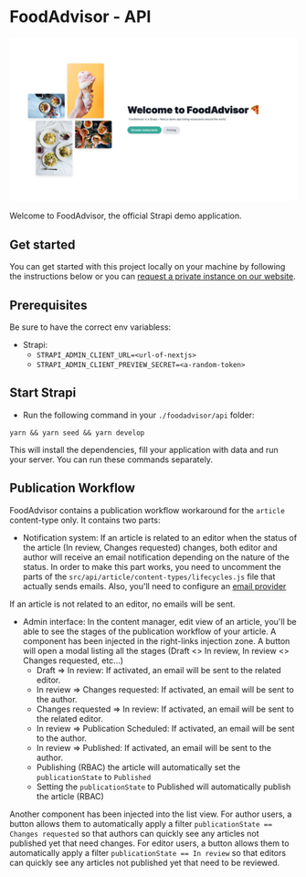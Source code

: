 # FoodAdvisor - API

![FoodAdvisor](../foodadvisor.png)

Welcome to FoodAdvisor, the official Strapi demo application.

## Get started

You can get started with this project locally on your machine by following the instructions below or you can [request a private instance on our website](https://strapi.io/demo).

## Prerequisites

Be sure to have the correct env variabless:

- Strapi:
  - `STRAPI_ADMIN_CLIENT_URL=<url-of-nextjs>`
  - `STRAPI_ADMIN_CLIENT_PREVIEW_SECRET=<a-random-token>`

## Start Strapi

- Run the following command in your `./foodadvisor/api` folder:

```
yarn && yarn seed && yarn develop
```

This will install the dependencies, fill your application with data and run your server. You can run these commands separately.


## Publication Workflow

FoodAdvisor contains a publication workflow workaround for the `article` content-type only. It contains two parts:

- Notification system: If an article is related to an editor when the status of the article (In review, Changes requested) changes, both editor and author will receive an email notification depending on the nature of the status. In order to make this part works, you need to uncomment the parts of the `src/api/article/content-types/lifecycles.js` file that actually sends emails. Also, you'll need to configure an [email provider](https://docs.strapi.io/developer-docs/latest/plugins/email.html)

If an article is not related to an editor, no emails will be sent.

- Admin interface: In the content manager, edit view of an article, you'll be able to see the stages of the publication workflow of your article. A component has been injected in the right-links injection zone. A button will open a modal listing all the stages (Draft <> In review, In review <> Changes requested, etc...)
  - Draft => In review: If activated, an email will be sent to the related editor.
  - In review => Changes requested: If activated, an email will be sent to the author.
  - Changes requested => In review: If activated, an email will be sent to the related editor.
  - In review => Publication Scheduled: If activated, an email will be sent to the author.
  - In review => Published: If activated, an email will be sent to the author.
  - Publishing (RBAC) the article will automatically set the `publicationState` to `Published`
  - Setting the `publicationState` to Published will automatically publish the article (RBAC)

Another component has been injected into the list view. For author users, a button allows them to automatically apply a filter `publicationState == Changes requested` so that authors can quickly see any articles not published yet that need changes. For editor users, a button allows them to automatically apply a filter `publicationState == In review` so that editors can quickly see any articles not published yet that need to be reviewed. 


